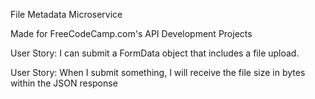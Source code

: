 File Metadata Microservice

Made for FreeCodeCamp.com's API Development Projects

User Story: I can submit a FormData object that includes a file upload.

User Story: When I submit something, I will receive the file size in bytes within the JSON response